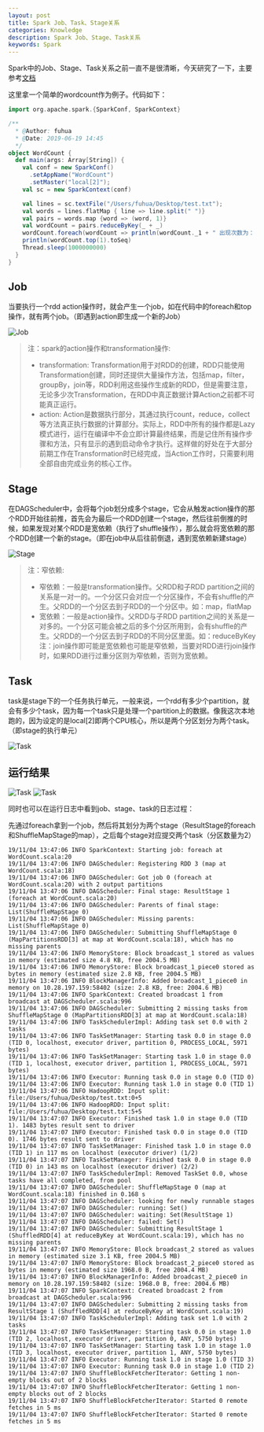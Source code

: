 ```yaml
---
layout: post
title: Spark Job、Task、Stage关系
categories: Knowledge
description: Spark Job、Stage、Task关系
keywords: Spark
---
```

Spark中的Job、Stage、Task关系之前一直不是很清晰，今天研究了一下，主要参考[文档](https://www.jlpyyf.com/article/22)

这里拿一个简单的wordcount作为例子。代码如下：

``` scala
import org.apache.spark.{SparkConf, SparkContext}

/**
  * @Author: fuhua
  * @Date: 2019-06-19 14:45
  */
object WordCount {
  def main(args: Array[String]) {
    val conf = new SparkConf()
      .setAppName("WordCount")
      .setMaster("local[2]");
    val sc = new SparkContext(conf)

    val lines = sc.textFile("/Users/fuhua/Desktop/test.txt");
    val words = lines.flatMap { line => line.split(" ")}
    val pairs = words.map {word => (word, 1)}
    val wordCount = pairs.reduceByKey(_ + _)
    wordCount.foreach(wordCount => println(wordCount._1 + " 出现次数为： " + wordCount._2 + " times"))
    println(wordCount.top(1).toSeq)
    Thread.sleep(1000000000)
  }
}
```

## Job

当要执行一个rdd action操作时，就会产生一个job，如在代码中的foreach和top操作，就有两个job。（即遇到action即生成一个新的Job）

![Job](/images/posts/knowledge/spark-taskstagejob/WX20191104-124812.png)

>注：spark的action操作和transformation操作:
>
>+ transformation: Transformation用于对RDD的创建，RDD只能使用Transformation创建，同时还提供大量操作方法，包括map，filter，groupBy，join等，RDD利用这些操作生成新的RDD，但是需要注意，无论多少次Transformation，在RDD中真正数据计算Action之前都不可能真正运行。
>+ action: Action是数据执行部分，其通过执行count，reduce，collect等方法真正执行数据的计算部分。实际上，RDD中所有的操作都是Lazy模式进行，运行在编译中不会立即计算最终结果，而是记住所有操作步骤和方法，只有显示的遇到启动命令才执行。这样做的好处在于大部分前期工作在Transformation时已经完成，当Action工作时，只需要利用全部自由完成业务的核心工作。

## Stage

在DAGScheduler中，会将每个job划分成多个stage，它会从触发action操作的那个RDD开始往前推，首先会为最后一个RDD创建一个stage，然后往前倒推的时候，如果发现对某个RDD是宽依赖（执行了shuffle操作），那么就会将宽依赖的那个RDD创建一个新的stage。（即在job中从后往前倒退，遇到宽依赖新建stage）

![Stage](/images/posts/knowledge/spark-taskstagejob/stage.png)

>注：窄依赖:
>
>+ 窄依赖：一般是transformation操作。父RDD和子RDD partition之间的关系是一对一的。一个分区只会对应一个分区操作，不会有shuffle的产生。父RDD的一个分区去到子RDD的一个分区中。如：map，flatMap
>+ 宽依赖：一般是action操作。父RDD与子RDD partition之间的关系是一对多的。一个分区可能会被之后的多个分区所用到，会有shuffle的产生。父RDD的一个分区去到子RDD的不同分区里面。如：reduceByKey
> 注：join操作即可能是宽依赖也可能是窄依赖，当要对RDD进行join操作时，如果RDD进行过重分区则为窄依赖，否则为宽依赖。

## Task

task是stage下的一个任务执行单元，一般来说，一个rdd有多少个partition，就会有多少个task，因为每一个task只是处理一个partition上的数据。像我这次本地跑的，因为设定的是local[2]即两个CPU核心，所以是两个分区划分为两个task。（即stage的执行单元）

![Task](/images/posts/knowledge/spark-taskstagejob/task.png)

## 运行结果

![Task](/images/posts/knowledge/spark-taskstagejob/jieguo1.png)
![Task](/images/posts/knowledge/spark-taskstagejob/jieguo2.png)

同时也可以在运行日志中看到job、stage、task的日志过程：

先通过foreach拿到一个job，然后将其划分为两个stage（ResultStage的foreach和ShuffleMapStage的map），之后每个stage对应提交两个task（分区数量为2）

``` log
19/11/04 13:47:06 INFO SparkContext: Starting job: foreach at WordCount.scala:20
19/11/04 13:47:06 INFO DAGScheduler: Registering RDD 3 (map at WordCount.scala:18)
19/11/04 13:47:06 INFO DAGScheduler: Got job 0 (foreach at WordCount.scala:20) with 2 output partitions
19/11/04 13:47:06 INFO DAGScheduler: Final stage: ResultStage 1 (foreach at WordCount.scala:20)
19/11/04 13:47:06 INFO DAGScheduler: Parents of final stage: List(ShuffleMapStage 0)
19/11/04 13:47:06 INFO DAGScheduler: Missing parents: List(ShuffleMapStage 0)
19/11/04 13:47:06 INFO DAGScheduler: Submitting ShuffleMapStage 0 (MapPartitionsRDD[3] at map at WordCount.scala:18), which has no missing parents
19/11/04 13:47:06 INFO MemoryStore: Block broadcast_1 stored as values in memory (estimated size 4.8 KB, free 2004.5 MB)
19/11/04 13:47:06 INFO MemoryStore: Block broadcast_1_piece0 stored as bytes in memory (estimated size 2.8 KB, free 2004.5 MB)
19/11/04 13:47:06 INFO BlockManagerInfo: Added broadcast_1_piece0 in memory on 10.28.197.159:58402 (size: 2.8 KB, free: 2004.6 MB)
19/11/04 13:47:06 INFO SparkContext: Created broadcast 1 from broadcast at DAGScheduler.scala:996
19/11/04 13:47:06 INFO DAGScheduler: Submitting 2 missing tasks from ShuffleMapStage 0 (MapPartitionsRDD[3] at map at WordCount.scala:18)
19/11/04 13:47:06 INFO TaskSchedulerImpl: Adding task set 0.0 with 2 tasks
19/11/04 13:47:06 INFO TaskSetManager: Starting task 0.0 in stage 0.0 (TID 0, localhost, executor driver, partition 0, PROCESS_LOCAL, 5971 bytes)
19/11/04 13:47:06 INFO TaskSetManager: Starting task 1.0 in stage 0.0 (TID 1, localhost, executor driver, partition 1, PROCESS_LOCAL, 5971 bytes)
19/11/04 13:47:06 INFO Executor: Running task 0.0 in stage 0.0 (TID 0)
19/11/04 13:47:06 INFO Executor: Running task 1.0 in stage 0.0 (TID 1)
19/11/04 13:47:06 INFO HadoopRDD: Input split: file:/Users/fuhua/Desktop/test.txt:0+5
19/11/04 13:47:06 INFO HadoopRDD: Input split: file:/Users/fuhua/Desktop/test.txt:5+5
19/11/04 13:47:07 INFO Executor: Finished task 1.0 in stage 0.0 (TID 1). 1483 bytes result sent to driver
19/11/04 13:47:07 INFO Executor: Finished task 0.0 in stage 0.0 (TID 0). 1746 bytes result sent to driver
19/11/04 13:47:07 INFO TaskSetManager: Finished task 1.0 in stage 0.0 (TID 1) in 117 ms on localhost (executor driver) (1/2)
19/11/04 13:47:07 INFO TaskSetManager: Finished task 0.0 in stage 0.0 (TID 0) in 143 ms on localhost (executor driver) (2/2)
19/11/04 13:47:07 INFO TaskSchedulerImpl: Removed TaskSet 0.0, whose tasks have all completed, from pool
19/11/04 13:47:07 INFO DAGScheduler: ShuffleMapStage 0 (map at WordCount.scala:18) finished in 0.168 s
19/11/04 13:47:07 INFO DAGScheduler: looking for newly runnable stages
19/11/04 13:47:07 INFO DAGScheduler: running: Set()
19/11/04 13:47:07 INFO DAGScheduler: waiting: Set(ResultStage 1)
19/11/04 13:47:07 INFO DAGScheduler: failed: Set()
19/11/04 13:47:07 INFO DAGScheduler: Submitting ResultStage 1 (ShuffledRDD[4] at reduceByKey at WordCount.scala:19), which has no missing parents
19/11/04 13:47:07 INFO MemoryStore: Block broadcast_2 stored as values in memory (estimated size 3.1 KB, free 2004.5 MB)
19/11/04 13:47:07 INFO MemoryStore: Block broadcast_2_piece0 stored as bytes in memory (estimated size 1968.0 B, free 2004.4 MB)
19/11/04 13:47:07 INFO BlockManagerInfo: Added broadcast_2_piece0 in memory on 10.28.197.159:58402 (size: 1968.0 B, free: 2004.6 MB)
19/11/04 13:47:07 INFO SparkContext: Created broadcast 2 from broadcast at DAGScheduler.scala:996
19/11/04 13:47:07 INFO DAGScheduler: Submitting 2 missing tasks from ResultStage 1 (ShuffledRDD[4] at reduceByKey at WordCount.scala:19)
19/11/04 13:47:07 INFO TaskSchedulerImpl: Adding task set 1.0 with 2 tasks
19/11/04 13:47:07 INFO TaskSetManager: Starting task 0.0 in stage 1.0 (TID 2, localhost, executor driver, partition 0, ANY, 5750 bytes)
19/11/04 13:47:07 INFO TaskSetManager: Starting task 1.0 in stage 1.0 (TID 3, localhost, executor driver, partition 1, ANY, 5750 bytes)
19/11/04 13:47:07 INFO Executor: Running task 1.0 in stage 1.0 (TID 3)
19/11/04 13:47:07 INFO Executor: Running task 0.0 in stage 1.0 (TID 2)
19/11/04 13:47:07 INFO ShuffleBlockFetcherIterator: Getting 1 non-empty blocks out of 2 blocks
19/11/04 13:47:07 INFO ShuffleBlockFetcherIterator: Getting 1 non-empty blocks out of 2 blocks
19/11/04 13:47:07 INFO ShuffleBlockFetcherIterator: Started 0 remote fetches in 5 ms
19/11/04 13:47:07 INFO ShuffleBlockFetcherIterator: Started 0 remote fetches in 5 ms
```
